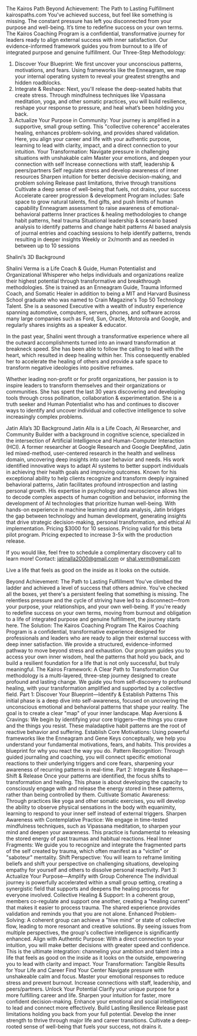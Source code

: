 The Kairos Path
Beyond Achievement: The Path to Lasting Fulfillment
kairospaths.com
You've achieved success, but feel like something is missing. The constant pressure has left you disconnected from your purpose and well-being. It’s time to redefine success on your own terms.
The Kairos Coaching Program is a confidential, transformative journey for leaders ready to align external success with inner satisfaction. Our evidence-informed framework guides you from burnout to a life of integrated purpose and genuine fulfillment.
Our Three-Step Methodology:
1. Discover Your Blueprint: We first uncover your unconscious patterns, motivations, and fears. Using frameworks like the Enneagram, we map your internal operating system to reveal your greatest strengths and hidden roadblocks.
2. Integrate & Reshape: Next, you'll release the deep-seated habits that create stress. Through mindfulness techniques like Vipassana meditation, yoga, and other somatic practices, you will build resilience, reshape your response to pressure, and heal what’s been holding you back.
3. Actualize Your Purpose in Community: Your journey is amplified in a supportive, small group setting. This "collective coherence" accelerates healing, enhances problem-solving, and provides shared validation. Here, you align your career and life with your authentic purpose, learning to lead with clarity, impact, and a direct connection to your intuition.
Your Transformation:
Navigate pressure in challenging situations with unshakable calm
Master your emotions, and deepen your connection with self
Increase connections with staff, leadership & peers/partners
Self regulate stress and develop awareness of inner resources
Sharpen intuition for better decisive decision-making, and problem solving
Release past limitations, thrive through transitions
Cultivate a deep sense of well-being that fuels, not drains, your success
Accelerate career progression & development
Program includes:
Safe space to grow natural talents, find gifts, and push limits of human capability
Enneagram assessment to raise awareness of emotional-behavioral patterns
Inner practices & healing methodologies to change habit patterns, heal trauma
Situational leadership & scenario based analysis to identify patterns and change habit patterns
AI based analysis of journal entries and coaching sessions to help identify patterns, trends resulting in deeper insights
Weekly or 2x/month and as needed in between up to 10 sessions

Shalini’s 3D Background

Shalini Verma is a Life Coach & Guide, Human Potentialist and Organizational Whisperer who helps individuals and organizations realize their highest potential through transformative and breakthrough methodologies. She is trained as an Enneagram Guide, Trauma Informed Coach, and Somatic Healer in addition to being a MIT and Harvard Business School graduate who was named to Crain Magazine's Top 50 Technology Talent. She is a seasoned Executive with a wealth of industry experience spanning automotive, computers, servers, phones, and software across many large companies such as Ford, Sun, Oracle, Motorola and Google, and regularly shares insights as a speaker & educator.

In the past year, Shalini went through a transformative experience where all the outward accomplishments turned into an inward transformation at breakneck speed. She has been able to follow the calling to lead with the heart, which resulted in deep healing within her. This consequently enabled her to accelerate the healing of others and provide a safe space to transform negative ideologies into positive reframes.

Whether leading non-profit or for profit organizations, her passion is to inspire leaders to transform themselves and their organizations or communities. She has spent the last 30 years discovering and developing tools through cross pollination, collaboration & experimentation. She is a truth seeker and Human Potentialist who has and continues to discover ways to identify and uncover individual and collective intelligence to solve increasingly complex problems.

Jatin Alla’s 3D Background
Jatin Alla is a Life Coach, AI Researcher, and Community Builder with a background in cognitive science, specialized in the intersection of Artificial Intelligence and Human-Computer Interaction (HCI). A former researcher at Google Research and Google DeepMind, Jatin led mixed-method, user-centered research in the health and wellness domain, uncovering deep insights into user behavior and needs. His work identified innovative ways to adapt AI systems to better support individuals in achieving their health goals and improving outcomes.
Known for his exceptional ability to help clients recognize and transform deeply ingrained behavioral patterns, Jatin facilitates profound introspection and lasting personal growth. His expertise in psychology and neuroscience allows him to decode complex aspects of human cognition and behavior, informing the development of AI technologies that prioritize human well-being.
With hands-on experience in machine learning and data analysis, Jatin bridges the gap between technology and human development, generating insights that drive strategic decision-making, personal transformation, and ethical AI implementation.
Pricing
$3000 for 10 sessions. Pricing valid for this beta pilot program. Pricing expected to increase 3-5x with the production release.

If you would like, feel free to schedule a complimentary discovery call to learn more!
Contact: jatinalla2000@gmail.com or shal.verm@gmail.com 




Live a life that feels as good on the inside as it looks on the outside.


Beyond Achievement: The Path to Lasting Fulfillment
You’ve climbed the ladder and achieved a level of success that others admire. You've checked all the boxes, yet there's a persistent feeling that something is missing. The relentless pressure and the cycle of striving have led to a disconnect—from your purpose, your relationships, and your own well-being. If you're ready to redefine success on your own terms, moving from burnout and obligation to a life of integrated purpose and genuine fulfillment, the journey starts here.
The Solution: The Kairos Coaching Program
The Kairos Coaching Program is a confidential, transformative experience designed for professionals and leaders who are ready to align their external success with deep inner satisfaction. We provide a structured, evidence-informed pathway to move beyond stress and exhaustion. Our program guides you to access your own inner wisdom, heal the patterns that hold you back, and build a resilient foundation for a life that is not only successful, but truly meaningful.
The Kairos Framework: A Clear Path to Transformation
Our methodology is a multi-layered, three-step journey designed to create profound and lasting change. We guide you from self-discovery to profound healing, with your transformation amplified and supported by a collective field.
Part 1: Discover Your Blueprint—Identify & Establish Patterns
This initial phase is a deep dive into self-awareness, focused on uncovering the unconscious emotional and behavioral patterns that shape your reality. The goal is to create a clear "map" of your inner landscape.
Map Aversions & Cravings: We begin by identifying your core triggers—the things you crave and the things you resist. These maladaptive habit patterns are the root of reactive behavior and suffering.
Establish Core Motivations: Using powerful frameworks like the Enneagram and Gene Keys conceptually, we help you understand your fundamental motivations, fears, and habits. This provides a blueprint for why you react the way you do.
Pattern Recognition: Through guided journaling and coaching, you will connect specific emotional reactions to their underlying triggers and core fears, sharpening your awareness of recurring patterns in real-time.
Part 2: Integrate & Reshape—Shift & Release
Once your patterns are identified, the focus shifts to transformation and healing. This phase is about developing the capacity to consciously engage with and release the energy stored in these patterns, rather than being controlled by them.
Cultivate Somatic Awareness: Through practices like yoga and other somatic exercises, you will develop the ability to observe physical sensations in the body with equanimity, learning to respond to your inner self instead of external triggers.
Sharpen Awareness with Contemplative Practice: We engage in time-tested mindfulness techniques, such as Vipassana meditation, to sharpen your mind and deepen your awareness. This practice is fundamental to releasing the stored energy of past traumas and habitual reactions.
Heal Inner Fragments: We guide you to recognize and integrate the fragmented parts of the self created by trauma, which often manifest as a "victim" or "saboteur" mentality.
Shift Perspective: You will learn to reframe limiting beliefs and shift your perspective on challenging situations, developing empathy for yourself and others to dissolve personal reactivity.
Part 3: Actualize Your Purpose—Amplify with Group Coherence
The individual journey is powerfully accelerated within a small group setting, creating a synergistic field that supports and deepens the healing process for everyone involved.
Collective Healing & Support: In a coherent group, members co-regulate and support one another, creating a "healing current" that makes it easier to process trauma. The shared experience provides validation and reminds you that you are not alone.
Enhanced Problem-Solving: A coherent group can achieve a "hive mind" or state of collective flow, leading to more resonant and creative solutions. By seeing issues from multiple perspectives, the group's collective intelligence is significantly enhanced.
Align with Authentic Purpose: With a direct connection to your intuition, you will make better decisions with greater speed and confidence. This is the ultimate integration: channeling your ambition and talent into a life that feels as good on the inside as it looks on the outside, empowering you to lead with clarity and impact.
Your Transformation: Tangible Results for Your Life and Career
Find Your Center
Navigate pressure with unshakeable calm and focus.
Master your emotional responses to reduce stress and prevent burnout.
Increase connections with staff, leadership, and peers/partners.
Unlock Your Potential
Clarify your unique purpose for a more fulfilling career and life.
Sharpen your intuition for faster, more confident decision-making.
Enhance your emotional and social intelligence to lead and connect more effectively.
Build Lasting Resilience
Release past limitations holding you back from your full potential.
Develop the inner strength to thrive through major life and career transitions.
Cultivate a deep-rooted sense of well-being that fuels your success, not drains it.

